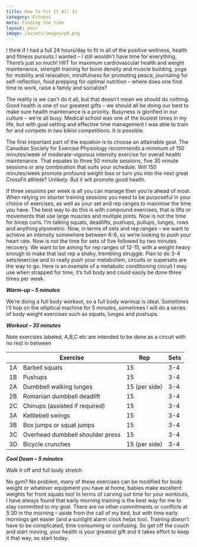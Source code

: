 ```yaml
---
title: How To Fit It All In
category: Fitness
meta: Finding the time
layout: post
image: /assets/images/p6.png
---
```


I think if I had a full 24 hours/day to fit in all of the positive wellness, health and fitness pursuits I wanted – I still wouldn’t have time for everything.  There’s just so much! HIIT for maximum cardiovascular health and weight maintenance, strength training for bone density and muscle building, yoga for mobility and relaxation, mindfulness for promoting peace, journaling for self-reflection, food prepping for optimal nutrition – where does one find time to work, raise a family and socialize?

The reality is we can’t do it all, but that doesn’t mean we should do nothing. Good health is one of our greatest gifts – we should all be doing our best to make sure health maintenance is a priority. 
Busyness is glorified in our culture – we’re all busy. Medical school was one of the busiest times in my life, but with goal setting and effective time management I was able to train for and compete in two bikini competitions. It is possible.

The first important part of the equation is to choose an attainable goal. The Canadian Society for Exercise Physiology recommends a minimum of 150 minutes/week of moderate-vigorous intensity exercise for overall health maintenance. That equates to three 50 minute sessions, five 30 minute sessions or any combination that suits your schedule. Will 150 minutes/week promote profound weight loss or turn you into the next great CrossFit athlete? Unlikely. But it will promote good health. 

If three sessions per week is all you can manage then you’re ahead of most. When relying on shorter training sessions you need to be purposeful in your choice of exercises, as well as your set and rep ranges to maximise the time you have. The best way to do this is with compound exercises, that is lifts or movements that use large muscles and multiple joints. Now is not the time for bicep curls. I’m talking squats, deadlifts, pushups, pullups, lunges, rows and anything plyometric.
Now, in terms of sets and rep ranges – we want to achieve an intensity somewhere between 6-8, so we’re looking to push your heart rate. Now is not the time for sets of five followed by two minutes recovery. We want to be aiming for rep ranges of 12-15, with a weight heavy enough to make that last rep a shaky, trembling struggle. Plan to do 3-4 sets/exercise and to really push your metabolism, circuits or supersets are the way to go.
	Here is an example of a metabolic conditioning circuit I may use when strapped for time, it’s full body and could easily be done three times per week.

***Warm-up – 5 minutes***

We’re doing a full body workout, so a full body warmup is ideal. Sometimes I’ll hop on the elliptical machine for 5 minutes, sometimes I will do a series of body weight exercises such as squats, lunges and pushups.

***Workout – 35 minutes***

Note exercises labeled, A,B,C etc are intended to be done as a circuit with no rest in between

|    | Exercise                         | Rep           | Sets |
|----|----------------------------------|---------------|------|
| 1A | Barbell squats                   | 15            | 3-4  |
| 1B | Pushups                          | 15            | 3-4  |
| 2A | Dumbbell walking lunges          | 15 (per side) | 3-4  |
| 2B | Romanian dumbbell deadlift       | 15            | 3-4  |
| 2C | Chinups (assisted if required)   | 15            | 3-4  |
| 3A | Kettlebell swings                | 15            | 3-4  |
| 3B | Box jumps or squat jumps         | 15            | 3-4  |
| 3C | Overhead dumbbell shoulder press | 15            | 3-4  |
| 3D | Bicycle crunches                 | 15 (per side) | 3-4  |

***Cool Down – 5 minutes***

Walk it off and full body stretch

No gym? No problem, many of these exercises can be modified for body weight or whatever equipment you have at home, babies make excellent weights for front squats too! In terms of carving out time for your workouts, I have always found that early morning training is the best way for me to stay committed to my goal. There are no other commitments or conflicts at 5:30 in the morning – aside from the call of my bed, but with time early mornings get easier (and a sunlight alarm clock helps too).
Training doesn’t have to be complicated, time consuming or confusing. So get off the couch and start moving, your health is your greatest gift and it takes effort to keep it that way, so start today.

